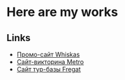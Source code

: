 # Here are my works


## Links

- [Промо-сайт Whiskas](https://frankenshtern.github.io/portfolio/promo-whiskas/)
- [Сайт-викторина Metro](https://frankenshtern.github.io/portfolio/quiz-metro/)
- [Сайт тур-базы Fregat](https://frankenshtern.github.io/portfolio/fregat/)

